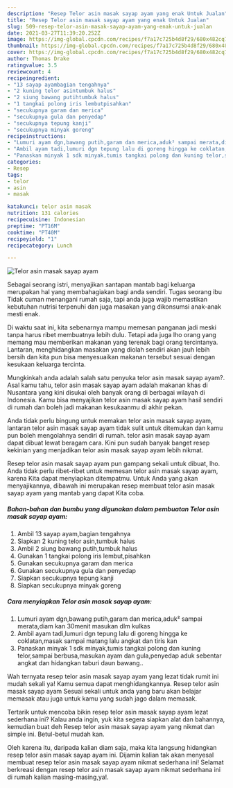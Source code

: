 ```yaml
---
description: "Resep Telor asin masak sayap ayam yang enak Untuk Jualan"
title: "Resep Telor asin masak sayap ayam yang enak Untuk Jualan"
slug: 509-resep-telor-asin-masak-sayap-ayam-yang-enak-untuk-jualan
date: 2021-03-27T11:39:20.252Z
image: https://img-global.cpcdn.com/recipes/f7a17c725b4d8f29/680x482cq70/telor-asin-masak-sayap-ayam-foto-resep-utama.jpg
thumbnail: https://img-global.cpcdn.com/recipes/f7a17c725b4d8f29/680x482cq70/telor-asin-masak-sayap-ayam-foto-resep-utama.jpg
cover: https://img-global.cpcdn.com/recipes/f7a17c725b4d8f29/680x482cq70/telor-asin-masak-sayap-ayam-foto-resep-utama.jpg
author: Thomas Drake
ratingvalue: 3.5
reviewcount: 4
recipeingredient:
- "13 sayap ayambagian tengahnya"
- "2 kuning telor asintumbuk halus"
- "2 siung bawang putihtumbuk halus"
- "1 tangkai polong iris lembutpisahkan"
- "secukupnya garam dan merica"
- "secukupnya gula dan penyedap"
- "secukupnya tepung kanji"
- "secukupnya minyak goreng"
recipeinstructions:
- "Lumuri ayam dgn,bawang putih,garam dan merica,aduk² sampai merata,diam kan 30menit masukan dlm kulkas"
- "Ambil ayam tadi,lumuri dgn tepung lalu di goreng hingga ke coklatan,masak sampai matang lalu angkat dan tiris kan"
- "Panaskan minyak 1 sdk minyak,tumis tangkai polong dan kuning telor,sampai berbusa,masukan ayam dan gula,penyedap aduk sebentar angkat dan hidangkan taburi daun bawang.."
categories:
- Resep
tags:
- telor
- asin
- masak

katakunci: telor asin masak 
nutrition: 131 calories
recipecuisine: Indonesian
preptime: "PT16M"
cooktime: "PT40M"
recipeyield: "1"
recipecategory: Lunch

---
```



![Telor asin masak sayap ayam](https://img-global.cpcdn.com/recipes/f7a17c725b4d8f29/680x482cq70/telor-asin-masak-sayap-ayam-foto-resep-utama.jpg)

Sebagai seorang istri, menyajikan santapan mantab bagi keluarga merupakan hal yang membahagiakan bagi anda sendiri. Tugas seorang ibu Tidak cuman menangani rumah saja, tapi anda juga wajib memastikan kebutuhan nutrisi terpenuhi dan juga masakan yang dikonsumsi anak-anak mesti enak.

Di waktu  saat ini, kita sebenarnya mampu memesan panganan jadi meski tanpa harus ribet membuatnya lebih dulu. Tetapi ada juga lho orang yang memang mau memberikan makanan yang terenak bagi orang tercintanya. Lantaran, menghidangkan masakan yang diolah sendiri akan jauh lebih bersih dan kita pun bisa menyesuaikan makanan tersebut sesuai dengan kesukaan keluarga tercinta. 



Mungkinkah anda adalah salah satu penyuka telor asin masak sayap ayam?. Asal kamu tahu, telor asin masak sayap ayam adalah makanan khas di Nusantara yang kini disukai oleh banyak orang di berbagai wilayah di Indonesia. Kamu bisa menyajikan telor asin masak sayap ayam hasil sendiri di rumah dan boleh jadi makanan kesukaanmu di akhir pekan.

Anda tidak perlu bingung untuk memakan telor asin masak sayap ayam, lantaran telor asin masak sayap ayam tidak sulit untuk ditemukan dan kamu pun boleh mengolahnya sendiri di rumah. telor asin masak sayap ayam dapat dibuat lewat beragam cara. Kini pun sudah banyak banget resep kekinian yang menjadikan telor asin masak sayap ayam lebih nikmat.

Resep telor asin masak sayap ayam pun gampang sekali untuk dibuat, lho. Anda tidak perlu ribet-ribet untuk memesan telor asin masak sayap ayam, karena Kita dapat menyiapkan ditempatmu. Untuk Anda yang akan menyajikannya, dibawah ini merupakan resep membuat telor asin masak sayap ayam yang mantab yang dapat Kita coba.

<!--inarticleads1-->

##### Bahan-bahan dan bumbu yang digunakan dalam pembuatan Telor asin masak sayap ayam:

1. Ambil 13 sayap ayam,bagian tengahnya
1. Siapkan 2 kuning telor asin,tumbuk halus
1. Ambil 2 siung bawang putih,tumbuk halus
1. Gunakan 1 tangkai polong iris lembut,pisahkan
1. Gunakan secukupnya garam dan merica
1. Gunakan secukupnya gula dan penyedap
1. Siapkan secukupnya tepung kanji
1. Siapkan secukupnya minyak goreng




<!--inarticleads2-->

##### Cara menyiapkan Telor asin masak sayap ayam:

1. Lumuri ayam dgn,bawang putih,garam dan merica,aduk² sampai merata,diam kan 30menit masukan dlm kulkas
1. Ambil ayam tadi,lumuri dgn tepung lalu di goreng hingga ke coklatan,masak sampai matang lalu angkat dan tiris kan
1. Panaskan minyak 1 sdk minyak,tumis tangkai polong dan kuning telor,sampai berbusa,masukan ayam dan gula,penyedap aduk sebentar angkat dan hidangkan taburi daun bawang..




Wah ternyata resep telor asin masak sayap ayam yang lezat tidak rumit ini mudah sekali ya! Kamu semua dapat menghidangkannya. Resep telor asin masak sayap ayam Sesuai sekali untuk anda yang baru akan belajar memasak atau juga untuk kamu yang sudah jago dalam memasak.

Tertarik untuk mencoba bikin resep telor asin masak sayap ayam lezat sederhana ini? Kalau anda ingin, yuk kita segera siapkan alat dan bahannya, kemudian buat deh Resep telor asin masak sayap ayam yang nikmat dan simple ini. Betul-betul mudah kan. 

Oleh karena itu, daripada kalian diam saja, maka kita langsung hidangkan resep telor asin masak sayap ayam ini. Dijamin kalian tak akan menyesal membuat resep telor asin masak sayap ayam nikmat sederhana ini! Selamat berkreasi dengan resep telor asin masak sayap ayam nikmat sederhana ini di rumah kalian masing-masing,ya!.

